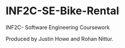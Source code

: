 # INF2C-SE-Bike-Rental
INF2C- Software Engineering Coursework

Produced by Justin Howe and Rohan Nittur.
